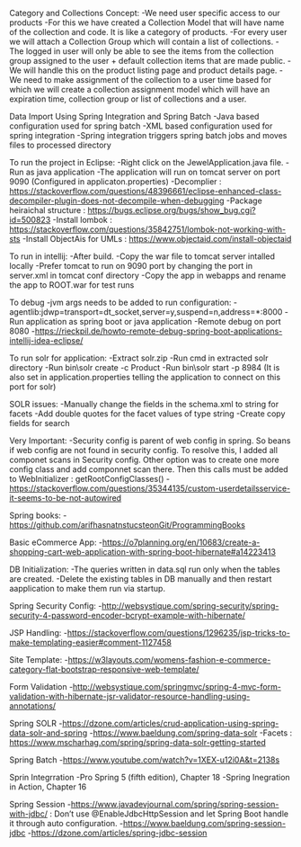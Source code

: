 Category and Collections Concept:
	-We need user specific access to our products
	-For this we have created a Collection Model that will have name of the collection and code. It is like a category of products.
	-For every user we will attach a Collection Group which will contain a list of collections.
	-The logged in user will only be able to see the items from the collection group assigned to the user + default collection items that are made public.
	-We will handle this on the product listing page and product details page.
	-We need to make assignment of the collection to a user time based for which we will create a collection assignment model which will have an expiration time, collection group or list of collections and a user.

Data Import Using Spring Integration and Spring Batch
	-Java based configuration used for spring batch
	-XML based configuration used for spring integration
	-Spring integration triggers spring batch jobs and moves files to processed directory
	
To run the project in Eclipse:
	-Right click on the JewelApplication.java file.
	-Run as java application
	-The application will run on tomcat server on port 9090 (Configured in applicaton.properties)
	-Decomplier : https://stackoverflow.com/questions/48396661/eclipse-enhanced-class-decompiler-plugin-does-not-decompile-when-debugging
	-Package heiraichal structure : https://bugs.eclipse.org/bugs/show_bug.cgi?id=500823
	-Install lombok : https://stackoverflow.com/questions/35842751/lombok-not-working-with-sts
	-Install ObjectAis for UMLs : https://www.objectaid.com/install-objectaid
	
To run in intellij:
	-After build.
	-Copy the war file to tomcat server intalled locally
	-Prefer tomcat to run on 9090 port by changing the port in server.xml in tomcat conf directory
	-Copy the app in webapps and rename the app to ROOT.war for test runs
	
To debug
	-jvm args needs to be added to run configuration: -agentlib:jdwp=transport=dt_socket,server=y,suspend=n,address=*:8000
	-Run application as spring boot or java application
	-Remote debug on port 8080
	-https://rieckpil.de/howto-remote-debug-spring-boot-applications-intellij-idea-eclipse/	
	
To run solr for application:
	-Extract solr.zip
	-Run cmd in extracted solr directory
	-Run bin\solr create -c Product
	-Run bin\solr start -p 8984 (It is also set in application.properties telling the application to connect on this port for solr)

SOLR issues:
	-Manually change the fields in the schema.xml to string for facets
	-Add double quotes for the facet values of type string
	-Create copy fields for search

Very Important:
	-Security config is parent of web config in spring. So beans if web config are not found in security config. To resolve this, I added all componet scans in Security config. Other option was to create one more config class and add componnet scan there. Then this calls must be added to WebInitializer : getRootConfigClasses()
	-https://stackoverflow.com/questions/35344135/custom-userdetailsservice-it-seems-to-be-not-autowired
	

Spring books:
	-https://github.com/arifhasnatnstucsteonGit/ProgrammingBooks

Basic eCommerce App:
	-https://o7planning.org/en/10683/create-a-shopping-cart-web-application-with-spring-boot-hibernate#a14223413
	
DB Initialization:
	-The queries written in data.sql run only when the tables are created.
	-Delete the existing tables in DB manually and then restart aapplication to make them run via startup.
	
Spring Security Config:
	-http://websystique.com/spring-security/spring-security-4-password-encoder-bcrypt-example-with-hibernate/
	
JSP Handling:
	-https://stackoverflow.com/questions/1296235/jsp-tricks-to-make-templating-easier#comment-1127458

Site Template:
	-https://w3layouts.com/womens-fashion-e-commerce-category-flat-bootstrap-responsive-web-template/
	
Form Validation
	-http://websystique.com/springmvc/spring-4-mvc-form-validation-with-hibernate-jsr-validator-resource-handling-using-annotations/

Spring SOLR
	-https://dzone.com/articles/crud-application-using-spring-data-solr-and-spring
	-https://www.baeldung.com/spring-data-solr
	-Facets : https://www.mscharhag.com/spring/spring-data-solr-getting-started
	
Spring Batch
	-https://www.youtube.com/watch?v=1XEX-u12i0A&t=2138s
	
Sprin Integrration
	-Pro Spring 5 (fifth edition), Chapter 18
	-Spring Inegration in Action, Chapter 16

Spring Session
	-https://www.javadevjournal.com/spring/spring-session-with-jdbc/ : Don’t use @EnableJdbcHttpSession and let Spring Boot handle it through auto configuration.
	-https://www.baeldung.com/spring-session-jdbc
	-https://dzone.com/articles/spring-jdbc-session
	
	

	